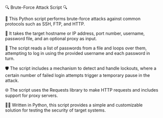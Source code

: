 🔍 Brute-Force Attack Script 🔍

🔐 This Python script performs brute-force attacks against common protocols such as SSH, FTP, and HTTP.

👤 It takes the target hostname or IP address, port number, username, password file, and an optional proxy as input.

📝 The script reads a list of passwords from a file and loops over them, attempting to log in using the provided username and each password in turn.

🛡️ The script includes a mechanism to detect and handle lockouts, where a certain number of failed login attempts trigger a temporary pause in the attack.

🌐 The script uses the Requests library to make HTTP requests and includes support for proxy servers.

👨‍💻 Written in Python, this script provides a simple and customizable solution for testing the security of target systems.
